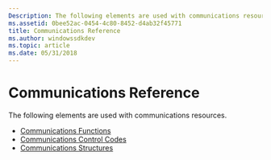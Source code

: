 ```yaml
---
Description: The following elements are used with communications resources.
ms.assetid: 0bee52ac-0454-4c80-8452-d4ab32f45771
title: Communications Reference
ms.author: windowssdkdev
ms.topic: article
ms.date: 05/31/2018
---
```


# Communications Reference

The following elements are used with communications resources.

-   [Communications Functions](communications-functions.md)
-   [Communications Control Codes](communications-control-codes.md)
-   [Communications Structures](communications-structures.md)

 

 



